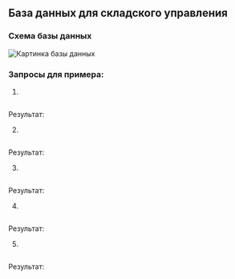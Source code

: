 ## База данных для складского управления
### Схема базы данных
  ![Картинка базы данных](https://drive.google.com/uc?id=1zyivA4LzdhTMhKvjUZKksP3cxYR1LJPw)
### Запросы для примера:

1.  
```sql
```
Результат:

2.
```sql
```
Результат:

3.
```sql
```
Результат:

4.
```sql
```
Результат:

5.
```sql
```
Результат:
